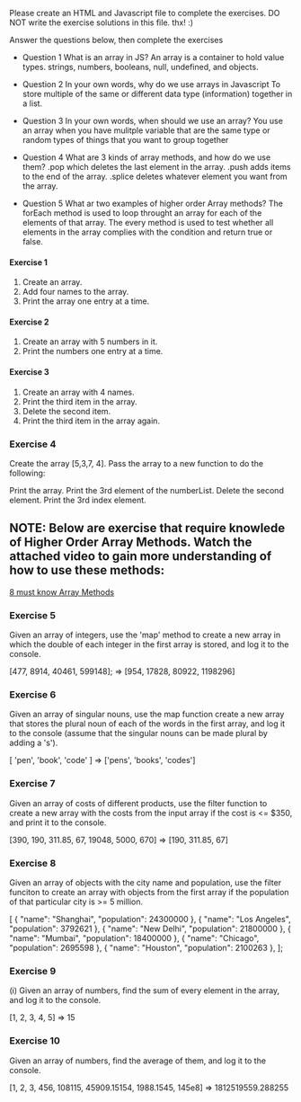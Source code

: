 Please create an HTML and Javascript file to complete the exercises.
DO NOT write the  exercise solutions in this file. thx! :)


Answer the questions below, then complete the exercises

- Question 1 
    What is an array in JS?
An array is a container to hold value types. strings, numbers, booleans, null, undefined, and objects. 

- Question 2
In your own words, why do we use arrays in Javascript
To store multiple of the same or different data type (information) together in a list. 

- Question 3
In your own words, when should we use an array?
You use an array when you have mulitple variable that are the same type or random types of things that you want to group together

- Question 4
 What are 3 kinds of array methods, and how do we use them?
.pop which deletes the last element in the array.
.push adds items to the end of the array.
.splice deletes whatever element you want from the array.

 - Question 5
 What ar two examples of higher order Array methods? 
The forEach method is used to loop throught an array for each of the elements of that array.
The every method is used to test whether all elements in the array complies with the condition and return true or false.


#### Exercise 1
1. Create an array.
2. Add four names to the array.
3. Print the array one entry at a time.

#### Exercise 2
1. Create an array with 5 numbers in it.
2. Print the numbers one entry at a time.

#### Exercise 3
1. Create an array with 4 names.
2. Print the third item in the array.
3. Delete the second item.
4. Print the third item in the array again.


### Exercise 4 
Create the array [5,3,7, 4]. Pass the array to a new function to do the following:

Print the array.
Print the 3rd element of the numberList.
Delete the second element.
Print the 3rd index element.


## NOTE: Below are exercise that require knowlede of Higher Order Array Methods. Watch the attached video to gain more understanding of how to use these methods:

[8 must know Array Methods](https://www.youtube.com/watch?v=R8rmfD9Y5-c&t=153s)



### Exercise 5 

Given an array of integers, use the 'map' method to create a new array in which the double of each integer in the first array is stored, and log it to the console.

[477, 8914, 40461, 599148]; => [954, 17828, 80922, 1198296]


### Exercise 6

Given an array of singular nouns, use the map function create a new array that stores the plural noun of each of the words in the first array, and log it to the console (assume that the singular nouns can be made plural by adding a 's').

[ 'pen', 'book', 'code' ] => ['pens', 'books', 'codes']


### Exercise 7 

Given an array of costs of different products, use the filter function to create a new array with the costs from the input array if the cost is <= $350, and print it to the console.


[390, 190, 311.85, 67, 19048, 5000, 670] => [190, 311.85, 67]



### Exercise 8


Given an array of objects with the city name and population, use the filter funciton to create an array with objects from the first array if the population of that particular city is >= 5 million.

[
  { "name": "Shanghai", "population": 24300000 },
  { "name": "Los Angeles", "population": 3792621 },
  { "name": "New Delhi", "population": 21800000 },
  { "name": "Mumbai", "population": 18400000 },
  { "name": "Chicago", "population": 2695598 },
  { "name": "Houston", "population": 2100263 },
];



### Exercise 9 

(i) Given an array of numbers, find the sum of every element in the array, and log it to the console.

[1, 2, 3, 4, 5] =>  15


### Exercise 10 

Given an array of numbers, find the average of them, and log it to the console.

[1, 2, 3, 456, 108115, 45909.15154, 1988.1545, 145e8] => 1812519559.288255

